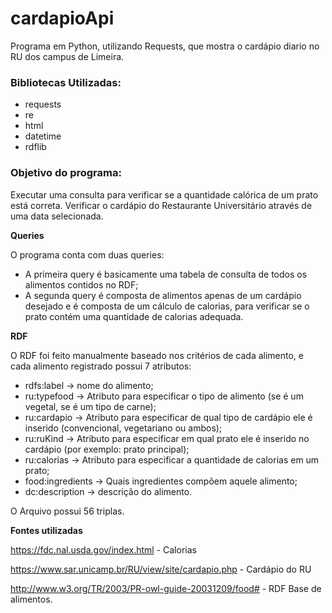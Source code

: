 # cardapioApi
Programa em Python, utilizando Requests, que mostra o cardápio diario no RU dos campus de Limeira.
### Bibliotecas Utilizadas:
- requests
- re
- html
- datetime
- rdflib
### Objetivo do programa:

Executar uma consulta para verificar se a quantidade calórica de um prato está correta.
Verificar o cardápio do Restaurante Universitário através de uma data selecionada.

**Queries**

O programa conta com duas queries:
- A primeira query é basicamente uma tabela de consulta de todos os alimentos contidos no RDF;
- A segunda query é composta de alimentos apenas de um cardápio desejado e é composta de um cálculo de calorias, para verificar se o prato contém uma quantidade de calorias adequada.

**RDF**

O RDF foi feito manualmente baseado nos critérios de cada alimento, e cada alimento registrado possui 7 atributos:

- rdfs:label -> nome do alimento;
- ru:typefood -> Atributo para especificar o tipo de alimento (se é um vegetal, se é um tipo de carne);
- ru:cardapio -> Atributo para especificar de qual tipo de cardápio ele é inserido (convencional, vegetariano ou ambos);
- ru:ruKind -> Atributo para especificar em qual prato ele é inserido no cardápio (por exemplo: prato principal);
- ru:calorias -> Atributo para especificar a quantidade de calorias em um prato;
- food:ingredients -> Quais ingredientes compõem aquele alimento;
- dc:description -> descrição do alimento.

O Arquivo possui 56 triplas.

**Fontes utilizadas**

https://fdc.nal.usda.gov/index.html - Calorias

https://www.sar.unicamp.br/RU/view/site/cardapio.php - Cardápio do RU

http://www.w3.org/TR/2003/PR-owl-guide-20031209/food# - RDF Base de alimentos.
